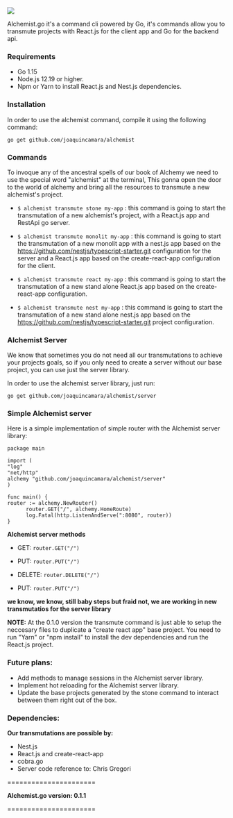   <img  src="https://user-images.githubusercontent.com/26718123/94979651-96461b00-04e9-11eb-94d6-660af9663975.png">

Alchemist.go it's a command cli powered by Go, it's commands allow you to transmute projects with React.js for the client app and Go for the backend api.

### Requirements

- Go 1.15
- Node.js 12.19 or higher.
- Npm or Yarn to install React.js and Nest.js dependencies.

### Installation

In order to use the alchemist command, compile it using the following command:

`go get github.com/joaquincamara/alchemist`

### Commands

To invoque any of the ancestral spells of our book of Alchemy we need to use the special word "alchemist" at the terminal, This gonna open the door to the world of alchemy and bring all the resources to transmute a new alchemist's project.

- `$ alchemist transmute stone my-app` : this command is going to start the transmutation of a new alchemist's project, with a React.js app and RestApi go server.

- `$ alchemist transmute monolit my-app` : this command is going to start the transmutation of a new monolit app with a nest.js app based on the https://github.com/nestjs/typescript-starter.git configuration for the server and a React.js app based on the create-react-app configuration for the client.

- `$ alchemist transmute react my-app` : this command is going to start the transmutation of a new stand alone React.js app based on the create-react-app configuration.

- `$ alchemist transmute nest my-app` : this command is going to start the transmutation of a new stand alone nest.js app based on the https://github.com/nestjs/typescript-starter.git project configuration.

### Alchemist Server

We know that sometimes you do not need all our transmutations to achieve your projects goals, so if you only need to create a server without our base project, you can use just the server library.

In order to use the alchemist server library, just run:

`go get github.com/joaquincamara/alchemist/server`

### Simple Alchemist server

Here is a simple implementation of simple router with the Alchemist server library:

```golang
package main

import (
"log"
"net/http"
alchemy "github.com/joaquincamara/alchemist/server"
)

func main() {
router := alchemy.NewRouter()
      router.GET("/", alchemy.HomeRoute)
      log.Fatal(http.ListenAndServe(":8080", router))
}
```

**Alchemist server methods**

- GET: `router.GET("/")`

- PUT: `router.PUT("/")`

- DELETE: `router.DELETE("/")`

- PUT: `router.PUT("/")`

**we know, we know, still baby steps but fraid not, we are working in new transmutatios for the server library**

**NOTE:** At the 0.1.0 version the transmute command is just able to setup the neccesary files to duplicate a "create react app" base project. You need to run "Yarn" or "npm install" to install the dev dependencies and run the React.js project.

### Future plans:

- Add methods to manage sessions in the Alchemist server library.
- Implement hot reloading for the Alchemist server library.
- Update the base projects generated by the stone command to interact between them right out of the box.

### Dependencies:

**Our transmutations are possible by:**

- Nest.js
- React.js and create-react-app
- cobra.go
- Server code reference to: Chris Gregori

======================

**Alchemist.go version: 0.1.1**

======================
